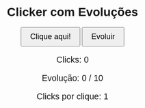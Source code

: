 <!DOCTYPE html>
<html lang="pt-BR">
<head>
  <meta charset="UTF-8">
  <title>Clicker com Evoluções</title>
  <style>
    body {
      font-family: Arial, sans-serif;
      text-align: center;
      margin-top: 50px;
    }
    button {
      padding: 10px 20px;
      font-size: 18px;
    }
    .stats {
      margin-top: 20px;
      font-size: 20px;
    }
  </style>
</head>
<body>
  <h1>Clicker com Evoluções</h1>
  <button onclick="clicar()">Clique aqui!</button>
  <button onclick="evoluir()">Evoluir</button>

  <div class="stats">
    <p>Clicks: <span id="clicks">0</span></p>
    <p>Evolução: <span id="evolucao">0</span> / 10</p>
    <p>Clicks por clique: <span id="clickPower">1</span></p>
  </div>

  <script>
    let clicks = 0;
    let evolucao = 0;
    let clickPower = 1;

    function clicar() {
      clicks += clickPower;
      atualizar();
    }

    function evoluir() {
      if (evolucao < 10) {
        evolucao++;
        clickPower++;
        atualizar();
      } else {
        alert("Você já atingiu o nível máximo de evolução!");
      }
    }

    function atualizar() {
      document.getElementById("clicks").textContent = clicks;
      document.getElementById("evolucao").textContent = evolucao;
      document.getElementById("clickPower").textContent = clickPower;
    }
  </script>
</body>
</html>

